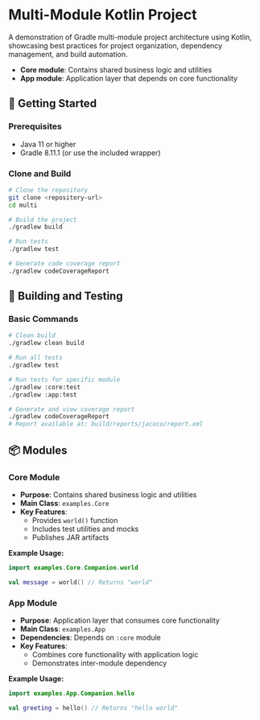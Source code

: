 # Multi-Module Kotlin Project

A demonstration of Gradle multi-module project architecture using Kotlin, showcasing best practices for project organization, dependency management, and build automation.

- **Core module**: Contains shared business logic and utilities
- **App module**: Application layer that depends on core functionality


## 🚀 Getting Started

### Prerequisites

- Java 11 or higher
- Gradle 8.11.1 (or use the included wrapper)

### Clone and Build

```bash
# Clone the repository
git clone <repository-url>
cd multi

# Build the project
./gradlew build

# Run tests
./gradlew test

# Generate code coverage report
./gradlew codeCoverageReport
```

## 🏃 Building and Testing

### Basic Commands

```bash
# Clean build
./gradlew clean build

# Run all tests
./gradlew test

# Run tests for specific module
./gradlew :core:test
./gradlew :app:test

# Generate and view coverage report
./gradlew codeCoverageReport
# Report available at: build/reports/jacoco/report.xml
```

## 📦 Modules

### Core Module
- **Purpose**: Contains shared business logic and utilities
- **Main Class**: `examples.Core`
- **Key Features**:
  - Provides `world()` function
  - Includes test utilities and mocks
  - Publishes JAR artifacts

**Example Usage:**
```kotlin
import examples.Core.Companion.world

val message = world() // Returns "world"
```

### App Module
- **Purpose**: Application layer that consumes core functionality
- **Main Class**: `examples.App`
- **Dependencies**: Depends on `:core` module
- **Key Features**:
  - Combines core functionality with application logic
  - Demonstrates inter-module dependency

**Example Usage:**
```kotlin
import examples.App.Companion.hello

val greeting = hello() // Returns "hello world"
```
